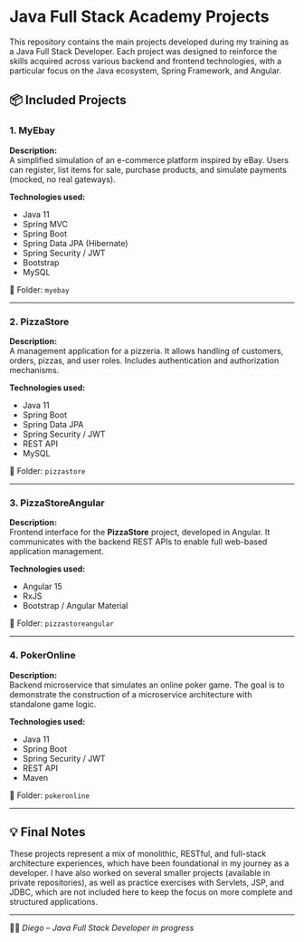# Java Full Stack Academy Projects

This repository contains the main projects developed during my training as a Java Full Stack Developer. Each project was designed to reinforce the skills acquired across various backend and frontend technologies, with a particular focus on the Java ecosystem, Spring Framework, and Angular.

## 📦 Included Projects

### 1. MyEbay
**Description:**  
A simplified simulation of an e-commerce platform inspired by eBay. Users can register, list items for sale, purchase products, and simulate payments (mocked, no real gateways).

**Technologies used:**
- Java 11  
- Spring MVC  
- Spring Boot  
- Spring Data JPA (Hibernate)  
- Spring Security / JWT  
- Bootstrap  
- MySQL

📁 Folder: `myebay`

---

### 2. PizzaStore
**Description:**  
A management application for a pizzeria. It allows handling of customers, orders, pizzas, and user roles. Includes authentication and authorization mechanisms.

**Technologies used:**
- Java 11  
- Spring Boot  
- Spring Data JPA  
- Spring Security / JWT  
- REST API  
- MySQL

📁 Folder: `pizzastore`

---

### 3. PizzaStoreAngular
**Description:**  
Frontend interface for the **PizzaStore** project, developed in Angular. It communicates with the backend REST APIs to enable full web-based application management.

**Technologies used:**
- Angular 15
- RxJS  
- Bootstrap / Angular Material

📁 Folder: `pizzastoreangular`

---

### 4. PokerOnline
**Description:**  
Backend microservice that simulates an online poker game. The goal is to demonstrate the construction of a microservice architecture with standalone game logic.

**Technologies used:**
- Java 11  
- Spring Boot  
- Spring Security / JWT  
- REST API  
- Maven

📁 Folder: `pokeronline`

---

## 💡 Final Notes

These projects represent a mix of monolithic, RESTful, and full-stack architecture experiences, which have been foundational in my journey as a developer. I have also worked on several smaller projects (available in private repositories), as well as practice exercises with Servlets, JSP, and JDBC, which are not included here to keep the focus on more complete and structured applications.

---

👨‍💻 *Diego – Java Full Stack Developer in progress*
